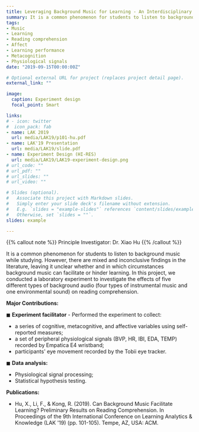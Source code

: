 ```yaml
---
title: Leveraging Background Music for Learning - An Interdisciplinary Approach
summary: It is a common phenomenon for students to listen to background music while studying. However, there are mixed and inconclusive findings in the literature, leaving it unclear whether and in which circumstances background music can facilitate or hinder learning. This is a study investigating the effects of five different types of background audio (four types of instrumental music and one environmental sound) on reading comprehension. An experiment was conducted with 33 graduate students, where a series of cognitive, metacognitive, affective variables and physiological signals were collected and analysed.
tags:
- Music
- Learning
- Reading comprehension
- Affect
- Learning performance
- Metacognition
- Physiological signals
date: "2019-09-15T00:00:00Z"

# Optional external URL for project (replaces project detail page).
external_link: ""

image:
  caption: Experiment design
  focal_point: Smart

links:
# - icon: twitter
#  icon_pack: fab
- name: LAK 2019
  url: media/LAK19/p101-hu.pdf
- name: LAK'19 Presentation
  url: media/LAK19/slide.pdf
- name: Experiment Design (HI-RES)
  url: media/LAK19/LAK19-experiment-design.png
# url_code: ""
# url_pdf: ""
# url_slides: ""
# url_video: ""

# Slides (optional).
#   Associate this project with Markdown slides.
#   Simply enter your slide deck's filename without extension.
#   E.g. `slides = "example-slides"` references `content/slides/example-slides.md`.
#   Otherwise, set `slides = ""`.
slides: example

---
```


{{% callout note %}}
Principle Investigator: Dr. Xiao Hu
{{% /callout %}}

It is a common phenomenon for students to listen to background music while studying. However, there are mixed and inconclusive findings in the literature, leaving it unclear whether and in which circumstances background music can facilitate or hinder learning. In this project, we conducted a laboratory experiment to investigate the effects of five different types of background audio (four types of instrumental music and one environmental sound) on reading comprehension. 


**Major Contributions:**

◼︎ **Experiment facilitator** - Performed the experiment to collect:

- a series of cognitive, metacognitive, and affective variables using self-reported measures;
- a set of peripheral physiological signals (BVP, HR, IBI, EDA, TEMP) recorded by Empatica E4 wristband;
- participants' eye movement recorded by the Tobii eye tracker.

◼︎ **Data analysis:**

- Physiological signal processing;
- Statistical hypothesis testing.

**Publications:**
- Hu, X., Li, F., & Kong, R. (2019). Can Background Music Facilitate Learning? Preliminary Results on Reading Comprehension. In Proceedings of the 9th International Conference on Learning Analytics & Knowledge (LAK '19) (pp. 101-105). Tempe, AZ, USA: ACM.

